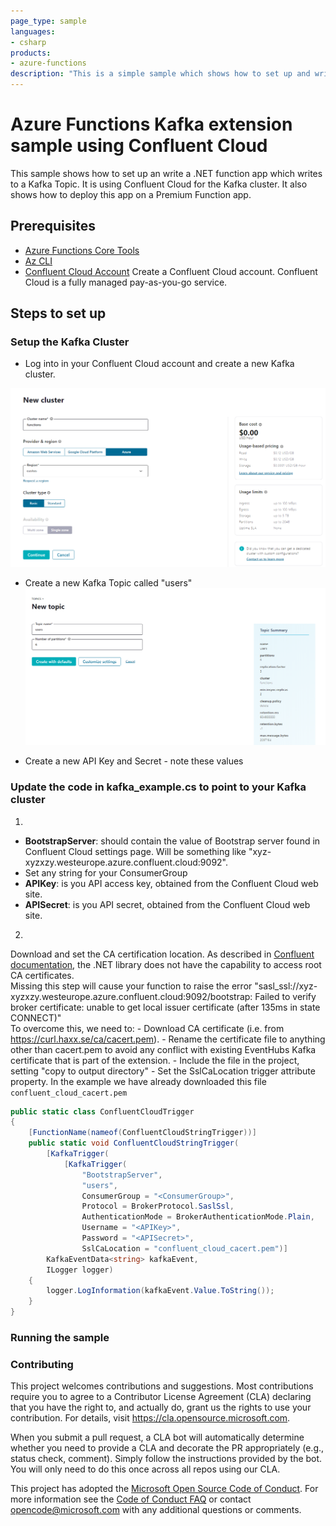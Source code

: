 ```yaml
---
page_type: sample
languages:
- csharp
products:
- azure-functions
description: "This is a simple sample which shows how to set up and write a function app which writes to a kafka topic"
---
```


# Azure Functions Kafka extension sample using Confluent Cloud

<!-- 
Guidelines on README format: https://review.docs.microsoft.com/help/onboard/admin/samples/concepts/readme-template?branch=master

Guidance on onboarding samples to docs.microsoft.com/samples: https://review.docs.microsoft.com/help/onboard/admin/samples/process/onboarding?branch=master

Taxonomies for products and languages: https://review.docs.microsoft.com/new-hope/information-architecture/metadata/taxonomies?branch=master
-->

This sample shows how to set up an write a .NET function app which writes to a Kafka Topic. It is using Confluent Cloud for the Kafka cluster. It also shows how to deploy this app on a Premium Function app.

## Prerequisites

* [Azure Functions Core Tools](https://docs.microsoft.com/en-us/azure/azure-functions/functions-run-local?tabs=windows%2Ccsharp%2Cbash)
* [Az CLI](https://docs.microsoft.com/en-us/cli/azure/get-started-with-azure-cli?view=azure-cli-latest) 
* [Confluent Cloud Account](https://www.confluent.io/confluent-cloud/)
Create a Confluent Cloud account. Confluent Cloud is a fully managed pay-as-you-go service. 

## Steps to set up 

### Setup the Kafka Cluster
* Log into in your Confluent Cloud account and create a new Kafka cluster.

![CreateConfluentCluster](https://github.com/Azure/azure-functions-kafka-extension-sample-confluent/blob/master/images/kafka-cluster-new.png)

* Create a new Kafka Topic called "users"
![CreateKafkaTopic](https://github.com/Azure/azure-functions-kafka-extension-sample-confluent/blob/master/images/kafka-new-topic.png)

* Create a new API Key and Secret - note these values

### Update the code in kafka_example.cs to point to your Kafka cluster

1.
* **BootstrapServer**: should contain the value of Bootstrap server found in Confluent Cloud settings page. Will be something like "xyz-xyzxzy.westeurope.azure.confluent.cloud:9092".<br>
* Set any string for your ConsumerGroup
* **APIKey**: is you API access key, obtained from the Confluent Cloud web site.<br>
* **APISecret**: is you API secret, obtained from the Confluent Cloud web site.<br>

2.
Download and set the CA certification location. As described in [Confluent documentation](https://github.com/confluentinc/examples/tree/5.4.0-post/clients/cloud/csharp#produce-records), the .NET library does not have the capability to access root CA certificates.<br>
Missing this step will cause your function to raise the error "sasl_ssl://xyz-xyzxzy.westeurope.azure.confluent.cloud:9092/bootstrap: Failed to verify broker certificate: unable to get local issuer certificate (after 135ms in state CONNECT)"<br>
To overcome this, we need to:
    - Download CA certificate (i.e. from https://curl.haxx.se/ca/cacert.pem).
    - Rename the certificate file to anything other than cacert.pem to avoid any conflict with existing EventHubs Kafka certificate that is part of the extension.
    - Include the file in the project, setting "copy to output directory"
    - Set the SslCaLocation trigger attribute property. In the example we have already downloaded this file `confluent_cloud_cacert.pem`
    

```c#
public static class ConfluentCloudTrigger
{
    [FunctionName(nameof(ConfluentCloudStringTrigger))]
    public static void ConfluentCloudStringTrigger(
        [KafkaTrigger(
            [KafkaTrigger(
                "BootstrapServer",
                "users",
                ConsumerGroup = "<ConsumerGroup>",
                Protocol = BrokerProtocol.SaslSsl,
                AuthenticationMode = BrokerAuthenticationMode.Plain,
                Username = "<APIKey>",
                Password = "<APISecret>",
                SslCaLocation = "confluent_cloud_cacert.pem")]
        KafkaEventData<string> kafkaEvent,
        ILogger logger)
    {
        logger.LogInformation(kafkaEvent.Value.ToString());
    }
}
```

### Running the sample


### Contributing

This project welcomes contributions and suggestions.  Most contributions require you to agree to a
Contributor License Agreement (CLA) declaring that you have the right to, and actually do, grant us
the rights to use your contribution. For details, visit https://cla.opensource.microsoft.com.

When you submit a pull request, a CLA bot will automatically determine whether you need to provide
a CLA and decorate the PR appropriately (e.g., status check, comment). Simply follow the instructions
provided by the bot. You will only need to do this once across all repos using our CLA.

This project has adopted the [Microsoft Open Source Code of Conduct](https://opensource.microsoft.com/codeofconduct/).
For more information see the [Code of Conduct FAQ](https://opensource.microsoft.com/codeofconduct/faq/) or
contact [opencode@microsoft.com](mailto:opencode@microsoft.com) with any additional questions or comments.
